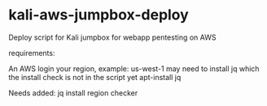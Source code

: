 # kali-aws-jumpbox-deploy
Deploy script for Kali jumpbox for webapp pentesting on AWS

requirements:

An AWS login
your region, example: us-west-1
may need to install jq which the install check is not in the script yet
apt-install jq

Needs added:
jq install
region checker
